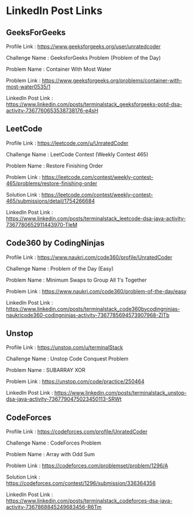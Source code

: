 # LinkedIn Post Links

## GeeksForGeeks

Profile Link : https://www.geeksforgeeks.org/user/unratedcoder

Challenge Name : GeeksforGeeks Problem (Problem of the Day)

Problem Name : Container With Most Water

Problem Link : https://www.geeksforgeeks.org/problems/container-with-most-water0535/1

LinkedIn Post Link : https://www.linkedin.com/posts/terminalstack_geeksforgeeks-potd-dsa-activity-7367760653538738176-e4sH

## LeetCode

Profile Link : https://leetcode.com/u/UnratedCoder

Challenge Name : LeetCode Contest (Weekly Contest 465)

Problem Name : Restore Finishing Order

Problem Link : https://leetcode.com/contest/weekly-contest-465/problems/restore-finishing-order

Solution Link : https://leetcode.com/contest/weekly-contest-465/submissions/detail/1754266684

LinkedIn Post Link : https://www.linkedin.com/posts/terminalstack_leetcode-dsa-java-activity-7367780652911443970-TleM

## Code360 by CodingNinjas

Profile Link : https://www.naukri.com/code360/profile/UnratedCoder

Challenge Name : Problem of the Day (Easy)

Problem Name : Minimum Swaps to Group All 1's Together

Problem Link : https://www.naukri.com/code360/problem-of-the-day/easy

LinkedIn Post Link : https://www.linkedin.com/posts/terminalstack_code360bycodingninjas-naukricode360-codingninjas-activity-7367785694573907968-ZlTb

## Unstop

Profile Link : https://unstop.com/u/terminalStack

Challenge Name : Unstop Code Conquest Problem

Problem Name : SUBARRAY XOR

Problem Link : https://unstop.com/code/practice/250464

LinkedIn Post Link : https://www.linkedin.com/posts/terminalstack_unstop-dsa-java-activity-7367790475023450113-SRWt

## CodeForces

Profile Link : https://codeforces.com/profile/UnratedCoder

Challenge Name : CodeForces Problem

Problem Name : Array with Odd Sum

Problem Link : https://codeforces.com/problemset/problem/1296/A

Solution Link : https://codeforces.com/contest/1296/submission/336364356

LinkedIn Post Link : https://www.linkedin.com/posts/terminalstack_codeforces-dsa-java-activity-7367868845249683456-R6Tm
